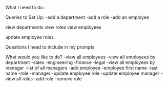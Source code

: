 What I need to do:


Queries to Set Up:
-add a department
-add a role
-add an employee

view departments
view roles
view employees

update employee roles.


  Questions I need to include in my prompts

  What would you like to do?
    -view all employees
    -view all employees by department
        -sales
        -engineering
        -finance
        -legal
    -view all employees by manager
        -list of all managers
    -add employee
        -employee first name
        -last name
        -role
        -manager
    -update employee role
    -update employee manager
    -view all roles
    -add role
    -remove role
